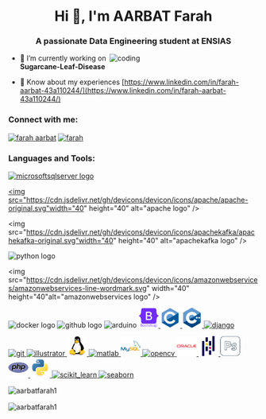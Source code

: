 
<h1 align="center">Hi 👋, I'm AARBAT Farah</h1>
<h3 align="center">A passionate Data Engineering student at ENSIAS</h3>
<img align= "right" alt="coding" width="300" src="https://media0.giphy.com/media/LaVp0AyqR5bGsC5Cbm/giphy.gif?cid=ecf05e47pax09fjx82hj05hkfju05kicoyhb4wblvtzto4q3&ep=v1_gifs_search&rid=giphy.gif&ct=g">

- 🔭 I’m currently working on **Sugarcane-Leaf-Disease**

- 📄 Know about my experiences [https://www.linkedin.com/in/farah-aarbat-43a110244/](https://www.linkedin.com/in/farah-aarbat-43a110244/)

<h3 align="left">Connect with me:</h3>
<p align="left">
<a href="https://linkedin.com/in/farah aarbat" target="blank"><img align="center" src="https://raw.githubusercontent.com/rahuldkjain/github-profile-readme-generator/master/src/images/icons/Social/linked-in-alt.svg" alt="farah aarbat" height="30" width="40" /></a>
<a href="https://kaggle.com/farah" target="blank"><img align="center" src="https://raw.githubusercontent.com/rahuldkjain/github-profile-readme-generator/master/src/images/icons/Social/kaggle.svg" alt="farah" height="30" width="40" /></a>
</p>

<h3 align="left">Languages and Tools:</h3>
<p align="left"> <a href="https://www.arduino.cc/" target="_blank" rel="noreferrer"> <img src="https://cdn.jsdelivr.net/gh/devicons/devicon/icons/microsoftsqlserver/microsoftsqlserver-plain.svg" width="40" height="40" alt="microsoftsqlserver logo"  />
  
  <img src="https://cdn.jsdelivr.net/gh/devicons/devicon/icons/apache/apache-original.svg"width="40" height="40" alt="apache logo"  />
 
  <img src="https://cdn.jsdelivr.net/gh/devicons/devicon/icons/apachekafka/apachekafka-original.svg"width="40" height="40" alt="apachekafka logo"  />
 
  <img src="https://cdn.jsdelivr.net/gh/devicons/devicon/icons/python/python-original.svg" width="40" height="40" alt="python logo"  />
 
  <img src="https://cdn.jsdelivr.net/gh/devicons/devicon/icons/amazonwebservices/amazonwebservices-line-wordmark.svg" width="40" height="40"alt="amazonwebservices logo"  />
  
  <img src="https://cdn.jsdelivr.net/gh/devicons/devicon/icons/docker/docker-original.svg" width="40" height="40" alt="docker logo"  />
  
  <img src="https://cdn.jsdelivr.net/gh/devicons/devicon/icons/github/github-original.svg" height="40" alt="github logo"  />
  <img src="https://cdn.worldvectorlogo.com/logos/arduino-1.svg" alt="arduino" width="40" height="40"/> </a> <a href="https://getbootstrap.com" target="_blank" rel="noreferrer"> <img src="https://raw.githubusercontent.com/devicons/devicon/master/icons/bootstrap/bootstrap-plain-wordmark.svg" alt="bootstrap" width="40" height="40"/> </a> <a href="https://www.cprogramming.com/" target="_blank" rel="noreferrer"> <img src="https://raw.githubusercontent.com/devicons/devicon/master/icons/c/c-original.svg" alt="c" width="40" height="40"/> </a> <a href="https://www.w3schools.com/cpp/" target="_blank" rel="noreferrer"> <img src="https://raw.githubusercontent.com/devicons/devicon/master/icons/cplusplus/cplusplus-original.svg" alt="cplusplus" width="40" height="40"/> </a> <a href="https://www.djangoproject.com/" target="_blank" rel="noreferrer"> <img src="https://cdn.worldvectorlogo.com/logos/django.svg" alt="django" width="40" height="40"/> </a> <a href="https://git-scm.com/" target="_blank" rel="noreferrer"> <div align="left">
  

  <img src="https://www.vectorlogo.zone/logos/git-scm/git-scm-icon.svg" alt="git" width="40" height="40"/> </a> <a href="https://www.adobe.com/in/products/illustrator.html" target="_blank" rel="noreferrer"> <img src="https://www.vectorlogo.zone/logos/adobe_illustrator/adobe_illustrator-icon.svg" alt="illustrator" width="40" height="40"/> </a> <a href="https://www.linux.org/" target="_blank" rel="noreferrer"> <img src="https://raw.githubusercontent.com/devicons/devicon/master/icons/linux/linux-original.svg" alt="linux" width="40" height="40"/> </a> <a href="https://www.mathworks.com/" target="_blank" rel="noreferrer"> <img src="https://upload.wikimedia.org/wikipedia/commons/2/21/Matlab_Logo.png" alt="matlab" width="40" height="40"/> </a> <a href="https://www.mysql.com/" target="_blank" rel="noreferrer"> <img src="https://raw.githubusercontent.com/devicons/devicon/master/icons/mysql/mysql-original-wordmark.svg" alt="mysql" width="40" height="40"/> </a> <a href="https://opencv.org/" target="_blank" rel="noreferrer"> <img src="https://www.vectorlogo.zone/logos/opencv/opencv-icon.svg" alt="opencv" width="40" height="40"/> </a> <a href="https://www.oracle.com/" target="_blank" rel="noreferrer"> <img src="https://raw.githubusercontent.com/devicons/devicon/master/icons/oracle/oracle-original.svg" alt="oracle" width="40" height="40"/> </a> <a href="https://pandas.pydata.org/" target="_blank" rel="noreferrer"> <img src="https://raw.githubusercontent.com/devicons/devicon/2ae2a900d2f041da66e950e4d48052658d850630/icons/pandas/pandas-original.svg" alt="pandas" width="40" height="40"/> </a> <a href="https://www.photoshop.com/en" target="_blank" rel="noreferrer"> <img src="https://raw.githubusercontent.com/devicons/devicon/master/icons/photoshop/photoshop-line.svg" alt="photoshop" width="40" height="40"/> </a> <a href="https://www.php.net" target="_blank" rel="noreferrer"> <img src="https://raw.githubusercontent.com/devicons/devicon/master/icons/php/php-original.svg" alt="php" width="40" height="40"/> </a> <a href="https://www.python.org" target="_blank" rel="noreferrer"> <img src="https://raw.githubusercontent.com/devicons/devicon/master/icons/python/python-original.svg" alt="python" width="40" height="40"/> </a> <a href="https://scikit-learn.org/" target="_blank" rel="noreferrer"> <img src="https://upload.wikimedia.org/wikipedia/commons/0/05/Scikit_learn_logo_small.svg" alt="scikit_learn" width="40" height="40"/> </a> <a href="https://seaborn.pydata.org/" target="_blank" rel="noreferrer"> <img src="https://seaborn.pydata.org/_images/logo-mark-lightbg.svg" alt="seaborn" width="40" height="40"/> </a> </p>

<p><img align="center" src="https://github-readme-stats.vercel.app/api/top-langs?username=aarbatfarah1&show_icons=true&locale=en&layout=compact" alt="aarbatfarah1" /></p>

<p><img align="center" src="https://github-readme-streak-stats.herokuapp.com/?user=aarbatfarah1&" alt="aarbatfarah1" /></p>

